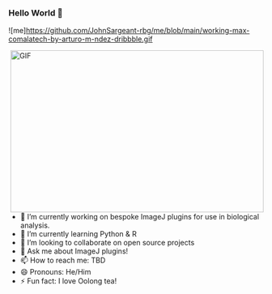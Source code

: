 ### Hello World 👋
![me]https://github.com/JohnSargeant-rbg/me/blob/main/working-max-comalatech-by-arturo-m-ndez-dribbble.gif


<img align="right" alt="GIF" src="https://github.com/JohnSargeant-rbg/me/blob/main/working-max-comalatech-by-arturo-m-ndez-dribbble.gif.gif?raw=true" width="500" height="320" />



- 🔭 I’m currently working on bespoke ImageJ plugins for use in biological analysis. 
- 🌱 I’m currently learning Python & R
- 👯 I’m looking to collaborate on open source projects
- 💬 Ask me about ImageJ plugins!
- 📫 How to reach me: TBD
- 😄 Pronouns: He/Him
- ⚡ Fun fact: I love Oolong tea!
